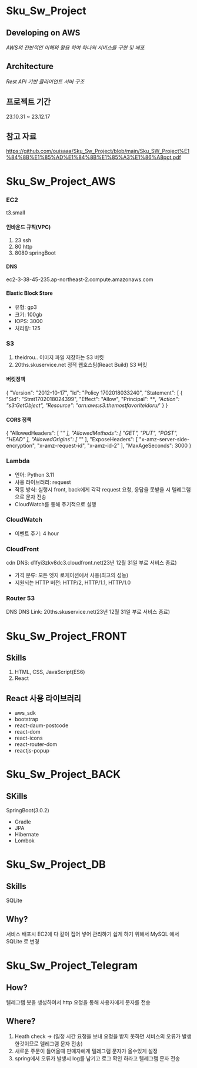 # Sku_Sw_Project
## Developing on AWS
*AWS의 전반적인 이해와 활용 하여 하나의 서비스를 구현 및 베포*
## Architecture
*Rest API 기반 클라이언트 서버 구조*
## 프로젝트 기간
23.10.31 ~ 23.12.17
## 참고 자료
https://github.com/ouisaaa/Sku_Sw_Project/blob/main/Sku_SW_Project%E1%84%8B%E1%85%AD%E1%84%8B%E1%85%A3%E1%86%A8ppt.pdf

# Sku_Sw_Project_AWS
### EC2 
t3.small
#### 인바운드 규칙(VPC)
1. 23 ssh
2. 80 http
3. 8080 springBoot
#### DNS
ec2-3-38-45-235.ap-northeast-2.compute.amazonaws.com

#### Elastic Block Store
- 유형: gp3
- 크기: 100gb
- IOPS: 3000
- 처리량: 125

### S3
1. theidrou..
    이미지 파일 저장하는 S3 버킷
2. 20ths.skuservice.net
   정적 웹호스팅(React Build) S3 버킷

#### 버킷정책
{
  "Version": "2012-10-17",
  "Id": "Policy 1702018033240",
  "Statement": [
  {
    "Sid": "Stmt1702018024399",
    "Effect": "Allow",
    "Principal": ***,
    "Action": "s3:GetObject",
    "Resource": "arn:aws:s3:themostfavoriteidoru/*'
  }
}
#### CORS 정책
{
  "AllowedHeaders": [
  "*"
  ],
  "AllowedMethods": [
    "GET",
    "PUT",
    "POST",
    "HEAD"
    ],
  "AllowedOrigins": [
    "*"
  ],
  "ExposeHeaders": [
    "x-amz-server-side-encryption",
    "x-amz-request-id",
    "x-amz-id-2"
    ],
    "MaxAgeSeconds": 3000
}
### Lambda
- 언어: Python 3.11
- 사용 라이브러리: request 
- 작동 방식: 실행시 front, back에게 각각 request 요청, 응답을 못받을 시 텔레그램으로 문자 전송
- CloudWatch를 통해 주기적으로 실행

### CloudWatch
- 이벤트 주기: 4 hour

### CloudFront
cdn
DNS: d1fyi3zkv8dc3.cloudfront.net(23년 12월 31일 부로 서비스 종료)
- 가격 분류: 모든 엣지 로케이션에서 사용(최고의 성능)
- 지원되는 HTТР 버전: HTTP/2, HTTP/1.1, HTTP/1.0

### Router 53
DNS
DNS Link: 20ths.skuservice.net(23년 12월 31일 부로 서비스 종료)


# Sku_Sw_Project_FRONT
## Skills
1. HTML, CSS, JavaScript(ES6)
2. React
## React 사용 라이브러리
- aws_sdk
- bootstrap
- react-daum-postcode
- react-dom
- react-icons
- react-router-dom
- reactjs-popup

  
# Sku_Sw_Project_BACK
## SKills
SpringBoot(3.0.2)
- Gradle
- JPA
- Hibernate
- Lombok


# Sku_Sw_Project_DB
## Skills
SQLite

## Why?
서비스 배포시 EC2에 다 같이 집어 넣어 관리하기 쉽게 하기 위해서 MySQL 에서 SQLite 로 변경


# Sku_Sw_Project_Telegram
## How?
텔레그램 봇을 생성하여서 http 요청을 통해 사용자에게 문자를 전송

## Where?
1. Heath check -> (일정 시간 요청을 보내 요청을 받지 못하면 서비스의 오류가 발생한것이므로 텔레그램 문자 전송)
2. 새로운 주문이 들어올때 판매자에게 텔레그램 문자가 올수있게 설정
3. spring에서 오류가 발생시 log를 남기고 로그 확인 하라고 텔레그램 문자 전송

